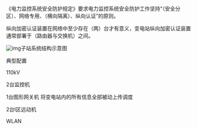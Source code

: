 《电力监控系统安全防护规定》要求电力监控系统安全防护工作坚持“（安全分区）、网络专用、（横向隔离）、纵向认证”的原则。

纵向加密认证装置在网络中至少存在（两）台才有意义，变电站纵向加密认证装置通常部署于（路由器与交换机）之间。

![img](file:///C:\Users\yuri\AppData\Local\Temp\ksohtml22920\wps297.png)子站系统结构示意图

 

典型配置

110kV

2台监控机

1台图形网关机 将变电站内的所有信息全部被动上传调度

2台I区远动机

 

WLAN